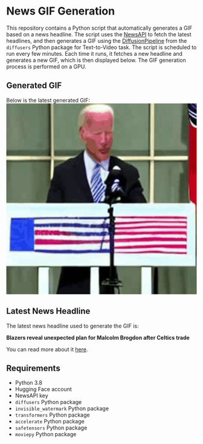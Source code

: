# News GIF Generation
This repository contains a Python script that automatically generates a GIF based on a news headline. The script uses the [NewsAPI](https://newsapi.org/) to fetch the latest headlines, and then generates a GIF using the [DiffusionPipeline](https://github.com/huggingface/diffusers) from the `diffusers` Python package for Text-to-Video task.
The script is scheduled to run every few minutes. Each time it runs, it fetches a new headline and generates a new GIF, which is then displayed below. The GIF generation process is performed on a GPU.

## Generated GIF
Below is the latest generated GIF:
![Generated GIF](output.gif?raw=true&v=1696388917)

## Latest News Headline
The latest news headline used to generate the GIF is:

**Blazers reveal unexpected plan for Malcolm Brogdon after Celtics trade**

You can read more about it [here](https://news.google.com/rss/articles/CBMidGh0dHBzOi8vd3d3Lm1hc3NsaXZlLmNvbS9jZWx0aWNzLzIwMjMvMTAvYmxhemVycy1yZXZlYWwtdW5leHBlY3RlZC1wbGFuLWZvci1tYWxjb2xtLWJyb2dkb24tYWZ0ZXItY2VsdGljcy10cmFkZS5odG1s0gGDAWh0dHBzOi8vd3d3Lm1hc3NsaXZlLmNvbS9jZWx0aWNzLzIwMjMvMTAvYmxhemVycy1yZXZlYWwtdW5leHBlY3RlZC1wbGFuLWZvci1tYWxjb2xtLWJyb2dkb24tYWZ0ZXItY2VsdGljcy10cmFkZS5odG1sP291dHB1dFR5cGU9YW1w?oc=5).

## Requirements
- Python 3.8
- Hugging Face account
- NewsAPI key
- `diffusers` Python package
- `invisible_watermark` Python package
- `transformers` Python package
- `accelerate` Python package
- `safetensors` Python package
- `moviepy` Python package
